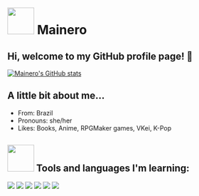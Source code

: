 # <img src=http://4.bp.blogspot.com/-WBWwbq9cItQ/UlQpXglOkXI/AAAAAAAAZhU/MPzDSpAtpzk/s1600/Killuas.gif width="60"/> Mainero 
## Hi, welcome to my GitHub profile page! 👋
[![Mainero's GitHub stats](https://github-readme-stats.vercel.app/api?username=lauramainero&show_icons=true&theme=algolia&bg_color=00000000&hide=prs,contribs)](https://github.com/lauramainero/github-readme-stats)

## A little bit about me...

- From: Brazil
- Pronouns: she/her
- Likes: Books, Anime, RPGMaker games, VKei, K-Pop

## <img src=http://3.bp.blogspot.com/-pVKRqAPykps/UlQqL1a5OfI/AAAAAAAAZkU/9HRBxynldTo/s1600/killua.gif width="60"/> Tools and languages I'm learning:

<img src="https://img.shields.io/badge/Git-E34F26?style=for-the-badge&logo=git&logoColor=white"/> <img src="https://img.shields.io/badge/Python-14354C?style=for-the-badge&logo=python&logoColor=white"/> <img src="https://img.shields.io/badge/Microsoft_Excel-217346?style=for-the-badge&logo=microsoft-excel&logoColor=white"/> <img src="https://img.shields.io/badge/Markdown-000000?style=for-the-badge&logo=markdown&logoColor=white"/> <img src="https://img.shields.io/badge/Latex-048484?style=for-the-badge&logo=latex&logoColor=white"/> <img src="https://img.shields.io/badge/Obsidian-644cc4?style=for-the-badge&logo=obsidian&logoColor=white"/>
